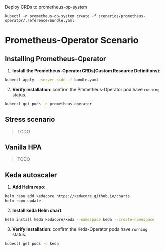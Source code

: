 Deploy CRDs to prometheus-op-system

```
kubectl -n prometheus-op-system create -f scenarios/prometheus-operator/.reference/bundle.yaml
```

# Prometheus-Operator Scenario

## Installing Prometheus-Operator

1. <b>Install the Prometheus-Operator CRDs(Custom Resource Definitions)</b>:

```bash
kubectl apply --server-side -f bundle.yaml
```

2. <b>Verify installation</b>: confirm the Prometheus-Operator pod have `running` status.

```bash
kubectl get pods -n prometheus-operator
```

## Stress scenario

> TODO

## Vanilla HPA

> TODO

## Keda autoscaler

1. <b>Add Helm repo</b>:

```bash
helm repo add kedacore https://kedacore.github.io/charts
helm repo update
```

2. <b>Install keda Helm chart</b>:

```bash
helm install keda kedacore/keda --namespace keda --create-namespace
```

3. <b>Verify installation</b>: confirm the Keda-Operator pods have `running` status.

```bash
kubectl get pods -n keda
```